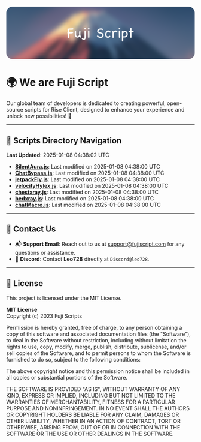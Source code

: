 ![Banner](.github/b.webp)

# 🌍 **We are Fuji Script**

Our global team of developers is dedicated to creating powerful, open-source scripts for Rise Client, designed to enhance your experience and unlock new possibilities! 🌟

---
<!-- SCRIPTS_NAVIGATION_START -->
## 📂 **Scripts Directory Navigation**

**Last Updated**: 2025-01-08 04:38:02 UTC

- **[SilentAura.js](scripts/SilentAura.js)**: Last modified on 2025-01-08 04:38:00 UTC
- **[ChatBypass.js](scripts/ChatBypass.js)**: Last modified on 2025-01-08 04:38:00 UTC
- **[jetpackFly.js](scripts/jetpackFly.js)**: Last modified on 2025-01-08 04:38:00 UTC
- **[velocityHylex.js](scripts/velocityHylex.js)**: Last modified on 2025-01-08 04:38:00 UTC
- **[chestxray.js](scripts/chestxray.js)**: Last modified on 2025-01-08 04:38:00 UTC
- **[bedxray.js](scripts/bedxray.js)**: Last modified on 2025-01-08 04:38:00 UTC
- **[chatMacro.js](scripts/chatMacro.js)**: Last modified on 2025-01-08 04:38:00 UTC

<!-- SCRIPTS_NAVIGATION_END -->

---

## 💬 **Contact Us**  
- 📬 **Support Email**: Reach out to us at [support@fujiscript.com](mailto:support@fujiscript.com) for any questions or assistance.  
- 💬 **Discord**: Contact **Leo728** directly at `Discord@leo728`.

---

## 📜 **License**

This project is licensed under the MIT License.  

**MIT License**  
Copyright (c) 2023 Fuji Scripts  

Permission is hereby granted, free of charge, to any person obtaining a copy of this software and associated documentation files (the "Software"), to deal in the Software without restriction, including without limitation the rights to use, copy, modify, merge, publish, distribute, sublicense, and/or sell copies of the Software, and to permit persons to whom the Software is furnished to do so, subject to the following conditions:  

The above copyright notice and this permission notice shall be included in all copies or substantial portions of the Software.  

THE SOFTWARE IS PROVIDED "AS IS", WITHOUT WARRANTY OF ANY KIND, EXPRESS OR IMPLIED, INCLUDING BUT NOT LIMITED TO THE WARRANTIES OF MERCHANTABILITY, FITNESS FOR A PARTICULAR PURPOSE AND NONINFRINGEMENT. IN NO EVENT SHALL THE AUTHORS OR COPYRIGHT HOLDERS BE LIABLE FOR ANY CLAIM, DAMAGES OR OTHER LIABILITY, WHETHER IN AN ACTION OF CONTRACT, TORT OR OTHERWISE, ARISING FROM, OUT OF OR IN CONNECTION WITH THE SOFTWARE OR THE USE OR OTHER DEALINGS IN THE SOFTWARE.  

